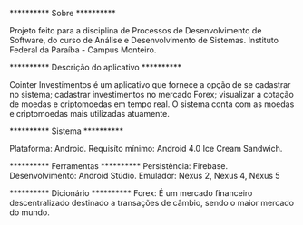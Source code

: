 ********** Sobre **********

Projeto feito para a disciplina de Processos de Desenvolvimento de Software, do curso de Análise e Desenvolvimento de Sistemas. Instituto Federal da Paraíba - Campus Monteiro.

********** Descrição do aplicativo **********

Cointer Investimentos é um aplicativo que fornece a opção de se cadastrar no sistema; cadastrar investimentos no mercado Forex; visualizar a cotação de moedas e criptomoedas em tempo real. O sistema conta com as moedas e criptomoedas mais utilizadas atuamente.

********** Sistema **********

Plataforma: Android.
Requisíto mínimo: Android 4.0 Ice Cream Sandwich.

********** Ferramentas **********
Persistência: Firebase.
Desenvolvimento: Android Stúdio.
Emulador: Nexus 2, Nexus 4, Nexus 5

********** Dicionário **********
Forex: É um mercado financeiro descentralizado destinado a transações de câmbio, sendo o maior mercado do mundo.

